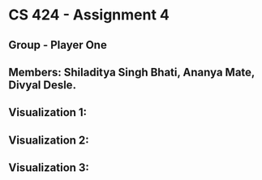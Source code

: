 # CS 424 - Assignment 4
## Group - Player One
## Members: Shiladitya Singh Bhati, Ananya Mate, Divyal Desle.

## Visualization 1:

## Visualization 2:

## Visualization 3:
